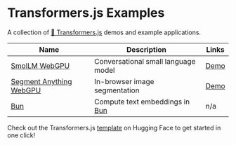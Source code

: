 # Transformers.js Examples

A collection of [🤗 Transformers.js](https://huggingface.co/docs/transformers.js) demos and example applications.

| Name                                                  | Description                   | Links                                                                         |
| ----------------------------------------------------- | ----------------------------- | ----------------------------------------------------------------------------- |
| [SmolLM WebGPU](./smollm-webgpu/) | Conversational small language model | [Demo](https://huggingface.co/spaces/webml-community/smollm-webgpu) |
| [Segment Anything WebGPU](./segment-anything-webgpu/) | In-browser image segmentation | [Demo](https://huggingface.co/spaces/webml-community/segment-anything-webgpu) |
| [Bun](./bun/) | Compute text embeddings in [Bun](https://bun.sh/) | n/a |

Check out the Transformers.js [template](https://huggingface.co/new-space?template=static-templates%2Ftransformers.js) on Hugging Face to get started in one click!
